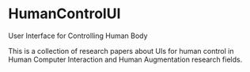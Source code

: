 # HumanControlUI
User Interface for Controlling Human Body

This is a collection of research papers about UIs for human control in Human Computer Interaction and Human Augmentation research fields. 
